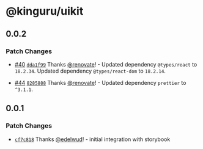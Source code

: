 # @kinguru/uikit

## 0.0.2

### Patch Changes

- [#40](https://github.com/kinguru-io/kinguru-monorepo/pull/40) [`dda1f99`](https://github.com/kinguru-io/kinguru-monorepo/commit/dda1f99d778313f59ca8f17392f27aecab1861cd) Thanks [@renovate](https://github.com/apps/renovate)! - Updated dependency `@types/react` to `18.2.34`.
  Updated dependency `@types/react-dom` to `18.2.14`.

- [#44](https://github.com/kinguru-io/kinguru-monorepo/pull/44) [`8285888`](https://github.com/kinguru-io/kinguru-monorepo/commit/8285888d4b0470b3a41c00564acf6ee672bc1326) Thanks [@renovate](https://github.com/apps/renovate)! - Updated dependency `prettier` to `^3.1.1`.

## 0.0.1

### Patch Changes

- [`cf7c818`](https://github.com/kinguru-io/kinguru-monorepo/commit/cf7c818d96a2ee9462db4aa6397ab58639d019b2) Thanks [@edelwud](https://github.com/edelwud)! - initial integration with storybook
